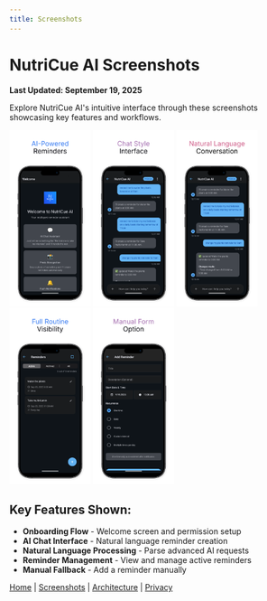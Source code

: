 ```yaml
---
title: Screenshots
---
```


# NutriCue AI Screenshots

**Last Updated: September 19, 2025**

Explore NutriCue AI's intuitive interface through these screenshots showcasing key features and workflows.

<img src="images/01.png" width="144"> <img src="images/02.png" width="144"> <img src="images/03.png" width="144"> <img src="images/04.png" width="144"> <img src="images/05.png" width="144">

## Key Features Shown:
- **Onboarding Flow** - Welcome screen and permission setup
- **AI Chat Interface** - Natural language reminder creation
- **Natural Language Processing** - Parse advanced AI requests
- **Reminder Management** - View and manage active reminders
- **Manual Fallback** - Add a reminder manually

[Home](index.md) | [Screenshots](screenshots.md) | [Architecture](architecture.md) | [Privacy](privacy.md)
